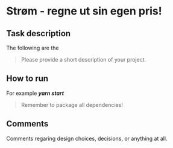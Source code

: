 # Strøm - regne ut sin egen pris!

## Task description
The following are the 
> Please provide a short description of your project.

## How to run
For example ***yarn start***
> Remember to package all dependencies!

## Comments
Comments regaring design choices, decisions, or anything at all.
